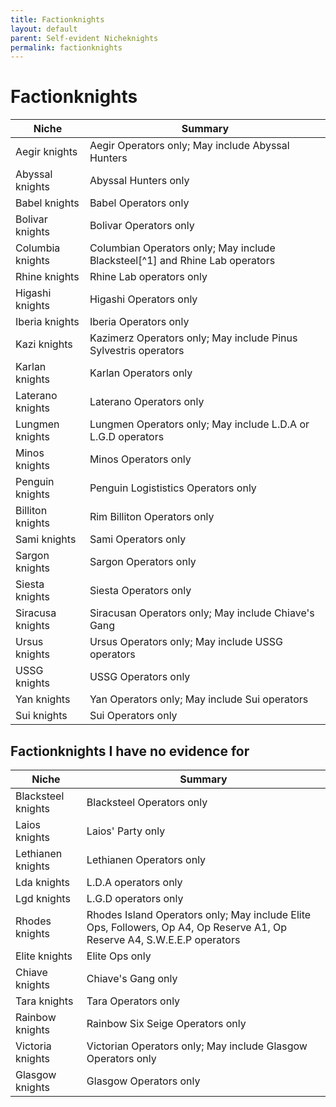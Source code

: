 ```yaml
---
title: Factionknights
layout: default
parent: Self-evident Nicheknights
permalink: factionknights
---
```


# Factionknights

| Niche | Summary |
| --- | --- |
| Aegir knights | Aegir Operators only; May include Abyssal Hunters |
| Abyssal knights | Abyssal Hunters only |
| Babel knights | Babel Operators only |
| Bolivar knights | Bolivar Operators only |
| Columbia knights | Columbian Operators only; May include Blacksteel[^1] and Rhine Lab operators |
| Rhine knights | Rhine Lab operators only |
| Higashi knights | Higashi Operators only |
| Iberia knights | Iberia Operators only |
| Kazi knights | Kazimerz Operators only; May include Pinus Sylvestris operators |
| Karlan knights | Karlan Operators only |
| Laterano knights | Laterano Operators only |
| Lungmen knights | Lungmen Operators only; May include L.D.A or L.G.D operators |
| Minos knights | Minos Operators only |
| Penguin knights | Penguin Logististics Operators only |
| Billiton knights | Rim Billiton Operators only |
| Sami knights | Sami Operators only |
| Sargon knights | Sargon Operators only |
| Siesta knights | Siesta Operators only |
| Siracusa knights | Siracusan Operators only; May include Chiave's Gang |
| Ursus knights | Ursus Operators only; May include USSG operators |
| USSG knights | USSG Operators only |
| Yan knights | Yan Operators only; May include Sui operators |
| Sui knights | Sui Operators only |  

## Factionknights I have no evidence for

| Niche | Summary |
| --- | --- |
| Blacksteel knights | Blacksteel Operators only |
| Laios knights | Laios' Party only |
| Lethianen knights | Lethianen Operators only |
| Lda knights | L.D.A operators only |
| Lgd knights | L.G.D operators only |
| Rhodes knights | Rhodes Island Operators only; May include Elite Ops, Followers, Op A4, Op Reserve A1, Op Reserve A4, S.W.E.E.P operators |
| Elite knights | Elite Ops only |
| Chiave knights | Chiave's Gang only |
| Tara knights | Tara Operators only |
| Rainbow knights | Rainbow Six Seige Operators only |
| Victoria knights | Victorian Operators only; May include Glasgow Operators only |
| Glasgow knights | Glasgow Operators only |
